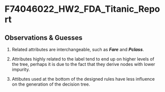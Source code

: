 # F74046022_HW2_FDA_Titanic_Report

## Observations & Guesses

1. Related attributes are interchangeable, such as ***Fare*** and ***Pclass***.

2. Attributes highly related to the label tend to end up on higher levels of the tree, perhaps it is due to the fact that they derive nodes with lower impurity.

3. Attibutes used at the bottom of the designed rules have less influence on the generation of the decision tree.